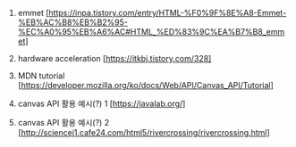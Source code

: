 1. emmet [https://inpa.tistory.com/entry/HTML-%F0%9F%8E%A8-Emmet-%EB%AC%B8%EB%B2%95-%EC%A0%95%EB%A6%AC#HTML_%ED%83%9C%EA%B7%B8_emmet]

2. hardware acceleration [https://itkbj.tistory.com/328]

3. MDN tutorial [https://developer.mozilla.org/ko/docs/Web/API/Canvas_API/Tutorial]

4. canvas API 활용 예시(?) 1 [https://javalab.org/]

5. canvas API 활용 예시(?) 2 [http://sciencej1.cafe24.com/html5/rivercrossing/rivercrossing.html]
